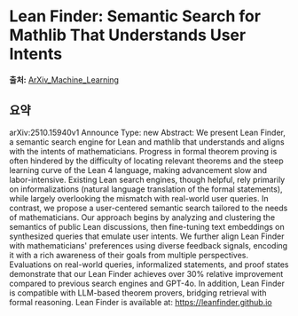 # Lean Finder: Semantic Search for Mathlib That Understands User Intents

**출처:** [ArXiv_Machine_Learning](https://arxiv.org/abs/2510.15940)

## 요약
arXiv:2510.15940v1 Announce Type: new
Abstract: We present Lean Finder, a semantic search engine for Lean and mathlib that understands and aligns with the intents of mathematicians. Progress in formal theorem proving is often hindered by the difficulty of locating relevant theorems and the steep learning curve of the Lean 4 language, making advancement slow and labor-intensive. Existing Lean search engines, though helpful, rely primarily on informalizations (natural language translation of the formal statements), while largely overlooking the mismatch with real-world user queries. In contrast, we propose a user-centered semantic search tailored to the needs of mathematicians. Our approach begins by analyzing and clustering the semantics of public Lean discussions, then fine-tuning text embeddings on synthesized queries that emulate user intents. We further align Lean Finder with mathematicians' preferences using diverse feedback signals, encoding it with a rich awareness of their goals from multiple perspectives. Evaluations on real-world queries, informalized statements, and proof states demonstrate that our Lean Finder achieves over $30\%$ relative improvement compared to previous search engines and GPT-4o. In addition, Lean Finder is compatible with LLM-based theorem provers, bridging retrieval with formal reasoning. Lean Finder is available at: https://leanfinder.github.io
